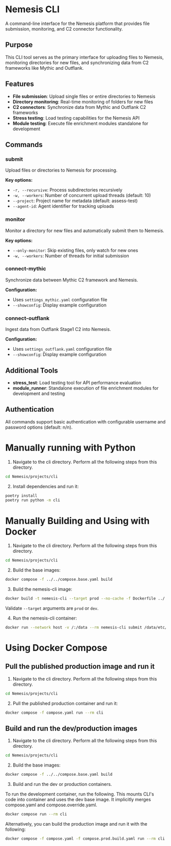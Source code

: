 # Nemesis CLI

A command-line interface for the Nemesis platform that provides file submission, monitoring, and C2 connector functionality.

## Purpose

This CLI tool serves as the primary interface for uploading files to Nemesis, monitoring directories for new files, and synchronizing data from C2 frameworks like Mythic and Outflank.

## Features

- **File submission**: Upload single files or entire directories to Nemesis
- **Directory monitoring**: Real-time monitoring of folders for new files
- **C2 connectors**: Synchronize data from Mythic and Outflank C2 frameworks
- **Stress testing**: Load testing capabilities for the Nemesis API
- **Module testing**: Execute file enrichment modules standalone for development

## Commands

### submit
Upload files or directories to Nemesis for processing.

**Key options:**
- `-r, --recursive`: Process subdirectories recursively
- `-w, --workers`: Number of concurrent upload threads (default: 10)
- `--project`: Project name for metadata (default: assess-test)
- `--agent-id`: Agent identifier for tracking uploads

### monitor
Monitor a directory for new files and automatically submit them to Nemesis.

**Key options:**
- `--only-monitor`: Skip existing files, only watch for new ones
- `-w, --workers`: Number of threads for initial submission

### connect-mythic
Synchronize data between Mythic C2 framework and Nemesis.

**Configuration:**
- Uses `settings_mythic.yaml` configuration file
- `--showconfig`: Display example configuration

### connect-outflank
Ingest data from Outflank Stage1 C2 into Nemesis.

**Configuration:**
- Uses `settings_outflank.yaml` configuration file
- `--showconfig`: Display example configuration

## Additional Tools

- **stress_test**: Load testing tool for API performance evaluation
- **module_runner**: Standalone execution of file enrichment modules for development and testing

## Authentication

All commands support basic authentication with configurable username and password options (default: n/n).

# Manually running with Python
1. Navigate to the cli directory. Perform all the following steps from this directory.
```bash
cd Nemesis/projects/cli
```

2. Install dependencies and run it:
```bash
poetry install
poetry run python -m cli
```

# Manually Building and Using with Docker
1. Navigate to the cli directory. Perform all the following steps from this directory.
```bash
cd Nemesis/projects/cli
```

2. Build the base images:
```bash
docker compose -f ../../compose.base.yaml build
```

3. Build the nemesis-cli image:
```bash
docker build -t nemesis-cli --target prod --no-cache -f Dockerfile ../..
```
Validate `--target` arguments are `prod` or `dev`.


4. Run the nemesis-cli container:
```bash
docker run --network host -v /:/data --rm nemesis-cli submit /data/etc/issue
```

# Using Docker Compose
## Pull the published production image and run it
1. Navigate to the cli directory. Perform all the following steps from this directory.
```bash
cd Nemesis/projects/cli
```

2. Pull the published production container and run it:
```bash
docker compose -f compose.yaml run --rm cli
```

## Build and run the dev/production images
1. Navigate to the cli directory. Perform all the following steps from this directory.
```bash
cd Nemesis/projects/cli
```

2. Build the base images:
```bash
docker compose -f ../../compose.base.yaml build
```

3. Build and run the dev or production containers.

To run the development container, run the following. This mounts CLI's code into container and uses the dev base image. It implicitly merges compose.yaml and compose.override.yaml.
```bash
docker compose run --rm cli
```

Alternatively, you can build the production image and run it with the following:
```bash
docker compose -f compose.yaml -f compose.prod.build.yaml run --rm cli
```
